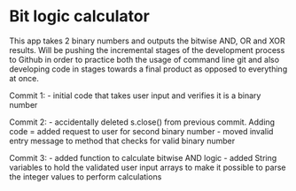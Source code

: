 # Bit logic calculator

This app takes 2 binary numbers and outputs the bitwise AND, OR and XOR results. Will be pushing the incremental stages of the development process to Github in order to practice both the usage of command line git and also developing code in stages towards a final product as opposed to everything at once.

Commit 1: 
    - initial code that takes user input and verifies it is a binary number

Commit 2: 
    - accidentally deleted s.close() from previous commit. Adding code
    = added request to user for second binary number
    - moved invalid entry message to method that checks for valid binary number

Commit 3:
    - added function to calculate bitwise AND logic
    - added String variables to hold the validated user input arrays to make it possible
    to parse the integer values to perform calculations


    